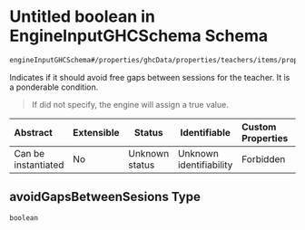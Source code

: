# Untitled boolean in EngineInputGHCSchema Schema

```txt
engineInputGHCSchema#/properties/ghcData/properties/teachers/items/properties/periodSettings/items/properties/avoidGapsBetweenSesions
```

Indicates if it should avoid free gaps between sessions for the teacher. It is a ponderable condition.


> If did not specify, the engine will assign a true value.
>

| Abstract            | Extensible | Status         | Identifiable            | Custom Properties | Additional Properties | Access Restrictions | Defined In                                                         |
| :------------------ | ---------- | -------------- | ----------------------- | :---------------- | --------------------- | ------------------- | ------------------------------------------------------------------ |
| Can be instantiated | No         | Unknown status | Unknown identifiability | Forbidden         | Allowed               | none                | [ghc.schema.json\*](../out/ghc.schema.json "open original schema") |

## avoidGapsBetweenSesions Type

`boolean`
